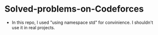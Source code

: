 # Solved-problems-on-Codeforces

- In this repo, I used "using namespace std" for convinience. I shouldn't use it in real projects.

